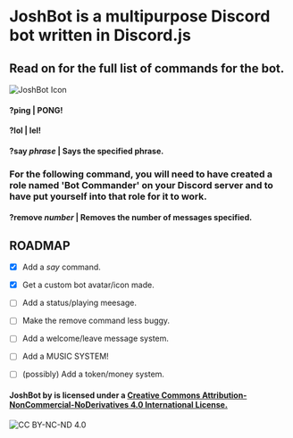 # JoshBot is a multipurpose Discord bot written in Discord.js
## Read on for the full list of commands for the bot.
![JoshBot Icon](https://preview.ibb.co/kW1Yhm/IMG_1241.jpg)

#### ?ping | **PONG!**
#### ?lol | **lel!**
#### ?say *phrase* | **Says the specified phrase.**

### For the following command, you will need to have created a role named 'Bot Commander' on your Discord server and to have put yourself into that role for it to work.

#### ?remove *number* | **Removes the number of messages specified.**


## ROADMAP

- [x] Add a *say* command.
- [x] Get a custom bot avatar/icon made.
- [ ] Add a status/playing meesage.
- [ ] Make the remove command less buggy.
- [ ] Add a welcome/leave message system.
- [ ] Add a MUSIC SYSTEM!
- [ ] (possibly) Add a token/money system.


#### JoshBot by is licensed under a [Creative Commons Attribution-NonCommercial-NoDerivatives 4.0 International License.](https://creativecommons.org/licenses/by-nc-nd/4.0/)
![CC BY-NC-ND 4.0](https://i.creativecommons.org/l/by-nc-nd/4.0/88x31.png)
